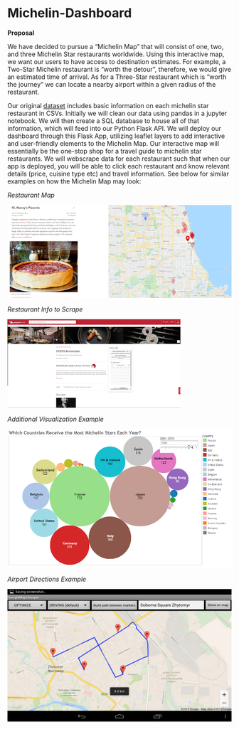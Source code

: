 # Michelin-Dashboard

**Proposal**

We have decided to pursue a “Michelin Map” that will consist of one, two, and three Michelin Star restaurants worldwide. Using this interactive map, we want our users to have access to destination estimates. For example, a Two-Star Michelin restaurant is “worth the detour”, therefore, we would give an estimated time of arrival. As for a Three-Star restaurant which is “worth the journey” we can locate a nearby airport within a given radius of the restaurant. 

Our original [dataset](https://www.kaggle.com/jackywang529/michelin-restaurants) includes basic information on each michelin star restaurant in CSVs. Initially we will clean our data using pandas in a jupyter notebook. We will then create a SQL database to house all of that information, which will feed into our Python Flask API. We will deploy our dashboard through this Flask App, utilizing leaflet layers to add interactive and user-friendly elements to the Michelin Map. Our interactive map will essentially be the one-stop shop for a travel guide to michelin star restaurants. We will webscrape data for each restaurant such that when our app is deployed, you will be able to click each restaurant and know relevant details (price, cuisine type etc) and travel information. See below for similar examples on how the Michelin Map may look:

*Restaurant Map*

![Restaurant Map](https://github.com/Bgood524/Michelin-Dashboard/blob/main/Proposal_Data/Images/Example_1.png)


*Restaurant Info to Scrape*

![Restaurant Info to Scrape](https://github.com/Bgood524/Michelin-Dashboard/blob/main/Proposal_Data/Images/Example_2.png)

*Additional Visualization Example*

![Visualization](https://github.com/Bgood524/Michelin-Dashboard/blob/main/Proposal_Data/Images/michelin_bubble.png)

*Airport Directions Example*

![Directions](https://github.com/Bgood524/Michelin-Dashboard/blob/main/Proposal_Data/Images/google-api-3.jpg)
